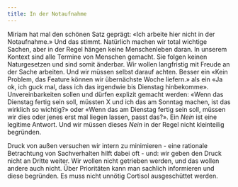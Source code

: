 ```yaml
---
title: In der Notaufnahme
---
```


Miriam hat mal den schönen Satz geprägt: «Ich arbeite hier nicht in der Notaufnahme.» Und das stimmt. Natürlich machen wir total wichtige Sachen, aber in der Regel hängen keine Menschenleben daran. In unserem Kontext sind alle Termine von Menschen gemacht. Sie folgen keinen Naturgesetzen und sind somit änderbar. Wir wollen langfristig mit Freude an der Sache arbeiten. Und wir müssen selbst darauf achten. Besser ein «Kein Problem, das Feature können wir übernächste Woche liefern.» als ein «Ja ok, ich guck mal, dass ich das irgendwie bis Dienstag hinbekomme». Unvereinbarkeiten sollen und dürfen explizit gemacht werden: «Wenn das Dienstag fertig sein soll, müssten X und ich das am Sonntag machen, ist das wirklich so wichtig?» oder «Wenn das am Dienstag fertig sein soll, müssen wir dies oder jenes erst mal liegen lassen, passt das?». Ein *Nein* ist eine legitime Antwort. Und wir müssen dieses *Nein* in der Regel nicht kleinteilig begründen.

Druck von außen versuchen wir intern zu minimieren - eine rationale Betrachtung von Sachverhalten hilft dabei oft - und: wir geben den Druck nicht an Dritte weiter. Wir wollen nicht getrieben werden, und das wollen andere auch nicht. Über Prioritäten kann man sachlich informieren und diese begründen. Es muss nicht unnötig Cortisol ausgeschüttet werden. 

